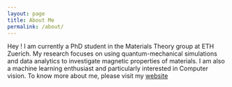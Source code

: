 ```yaml
---
layout: page
title: About Me
permalink: /about/
---
```


Hey ! I am currently a PhD student in the Materials Theory group at ETH Zuerich. My research focuses on using quantum-mechanical simulations and data analytics to investigate magnetic properties of materials. I am also a machine learning enthusiast and particularly interested in Computer vision. To know more about me, please visit my [website](https://aizardar.github.io/) 
